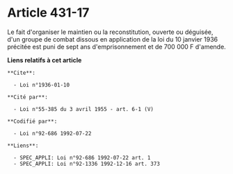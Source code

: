 # Article 431-17

Le fait d'organiser le maintien ou la reconstitution, ouverte ou déguisée, d'un groupe de combat dissous en application de la
loi du 10 janvier 1936 précitée est puni de sept ans d'emprisonnement et de 700 000 F d'amende.

**Liens relatifs à cet article**

	**Cite**:

	  - Loi n°1936-01-10

	**Cité par**:

	  - Loi n°55-385 du 3 avril 1955 - art. 6-1 (V)

	**Codifié par**:

	  - Loi n°92-686 1992-07-22

	**Liens**:

	  - SPEC_APPLI: Loi n°92-686 1992-07-22 art. 1
	  - SPEC_APPLI: Loi n°92-1336 1992-12-16 art. 373
